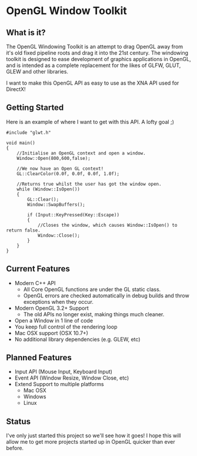 OpenGL Window Toolkit
====

What is it?
-----------

The OpenGL Windowing Toolkit is an attempt to drag OpenGL away from it's old fixed pipeline roots and drag it into the 21st century. The windowing toolkit is designed to ease development of graphics applications in OpenGL, and is intended as a complete replacement for the likes of GLFW, GLUT, GLEW and other libraries.

I want to make this OpenGL API as easy to use as the XNA API used for DirectX!

Getting Started
---------------

Here is an example of where I want to get with this API. A lofty goal ;)

    #include "glwt.h"

    void main()
    {
    	//Initialise an OpenGL context and open a window.
    	Window::Open(800,600,false);

    	//We now have an Open GL context!
    	GL::ClearColor(0.0f, 0.0f, 0.0f, 1.0f);

    	//Returns true whilst the user has got the window open.
    	while (Window::IsOpen())
    	{
    		GL::Clear();
	    	Window::SwapBuffers();

	    	if (Input::KeyPressed(Key::Escape))
	    	{
	    		//Closes the window, which causes Window::IsOpen() to return false.
	    		Window::Close();
	    	}
	    }
    }

Current Features
----------------

* Modern C++ API
    * All Core OpenGL functions are under the GL static class.
    * OpenGL errors are checked automatically in debug builds and throw exceptions when they occur.
* Modern OpenGL 3.2+ Support
    * The old APIs no longer exist, making things much cleaner.
* Open a Window in 1 line of code
* You keep full control of the rendering loop
* Mac OSX support (OSX 10.7+)
* No additional library dependencies (e.g. GLEW, etc)

Planned Features
----------------

* Input API (Mouse Input, Keyboard Input)
* Event API (Window Resize, Window Close, etc)
* Extend Support to multiple platforms
    * Mac OSX
    * Windows
    * Linux

Status
------
I've only just started this project so we'll see how it goes! I hope this will allow me to get more projects started up in OpenGL quicker than ever before.
